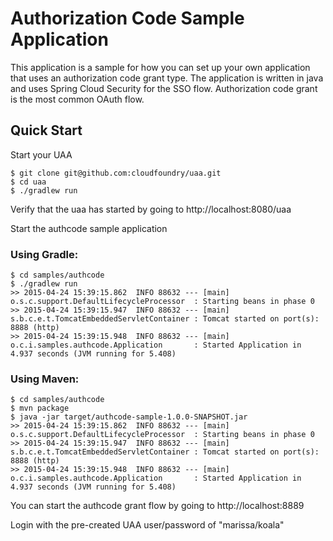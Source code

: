 # Authorization Code Sample Application

This application is a sample for how you can set up your own application that uses an authorization code grant type. The application is written in java and uses Spring Cloud Security for the SSO flow.
Authorization code grant is the most common OAuth flow.

## Quick Start

Start your UAA

    $ git clone git@github.com:cloudfoundry/uaa.git
    $ cd uaa
    $ ./gradlew run

Verify that the uaa has started by going to http://localhost:8080/uaa

Start the authcode sample application

### Using Gradle:

    $ cd samples/authcode
    $ ./gradlew run
    >> 2015-04-24 15:39:15.862  INFO 88632 --- [main] o.s.c.support.DefaultLifecycleProcessor  : Starting beans in phase 0
    >> 2015-04-24 15:39:15.947  INFO 88632 --- [main] s.b.c.e.t.TomcatEmbeddedServletContainer : Tomcat started on port(s): 8888 (http)
    >> 2015-04-24 15:39:15.948  INFO 88632 --- [main] o.c.i.samples.authcode.Application       : Started Application in 4.937 seconds (JVM running for 5.408)


### Using Maven:

    $ cd samples/authcode
    $ mvn package
    $ java -jar target/authcode-sample-1.0.0-SNAPSHOT.jar
    >> 2015-04-24 15:39:15.862  INFO 88632 --- [main] o.s.c.support.DefaultLifecycleProcessor  : Starting beans in phase 0
    >> 2015-04-24 15:39:15.947  INFO 88632 --- [main] s.b.c.e.t.TomcatEmbeddedServletContainer : Tomcat started on port(s): 8888 (http)
    >> 2015-04-24 15:39:15.948  INFO 88632 --- [main] o.c.i.samples.authcode.Application       : Started Application in 4.937 seconds (JVM running for 5.408)

You can start the authcode grant flow by going to http://localhost:8889

Login with the pre-created UAA user/password of "marissa/koala"